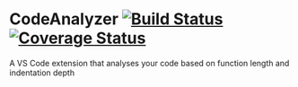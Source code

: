 # CodeAnalyzer [![Build Status](https://travis-ci.com/gabrielbarker/CodeAnalyzer.svg?branch=master)](https://travis-ci.com/gabrielbarker/CodeAnalyzer) [![Coverage Status](https://coveralls.io/repos/gabrielbarker/CodeAnalyzer/badge.svg?branch=master)](https://coveralls.io/r/<account>/<repository>?branch=master)

A VS Code extension that analyses your code based on function length and indentation depth
